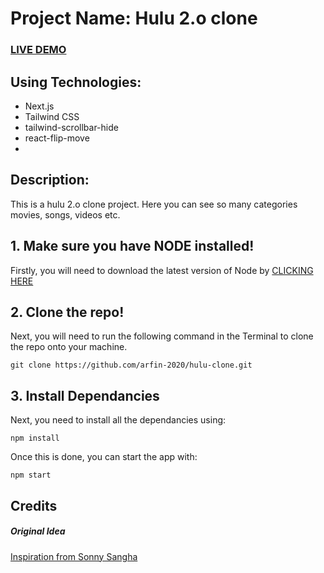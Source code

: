 # Project Name: Hulu 2.o clone

### <a href="https://hulu-clone-beryl.vercel.app/">LIVE DEMO</a>

## Using Technologies:
* Next.js
* Tailwind CSS
* tailwind-scrollbar-hide
* react-flip-move
* 

## Description: 
This is a hulu 2.o clone project. Here you can see so many categories movies, songs, videos etc. 

## 1. Make sure you have NODE installed!

Firstly, you will need to download the latest version of Node by <a href="https://nodejs.org/en/download/">CLICKING HERE</a>

## 2. Clone the repo!

Next, you will need to run the following command in the Terminal to clone the repo onto your machine.

```git clone https://github.com/arfin-2020/hulu-clone.git```

## 3. Install Dependancies

Next, you need to install all the dependancies using:

```npm install```

Once this is done, you can start the app with:

```npm start```

## Credits

##### Original Idea

<a href="https://github.com/sonnysangha">Inspiration from Sonny Sangha</a>